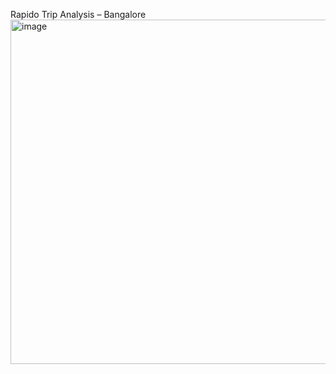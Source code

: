  Rapido Trip Analysis – Bangalore
<img width="981" height="551" alt="image" src="https://github.com/user-attachments/assets/6a807078-8002-4b3c-a803-3df14d90ecc8" />

   
